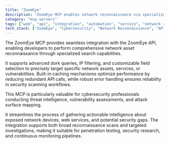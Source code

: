 ```yaml
---
title: "ZoomEye"
description: "ZoomEye MCP enables network reconnaissance via specialized search tools, dork queries, and IP filtering for cybersecurity workflows."
category: "mcp-servers"
tags: ["web", "api", "integration", "automation", "service", "network reconnaissance", "cybersecurity", "threat intelligence", "vulnerability assessment"]
tech_stack: ["ZoomEye", "Cybersecurity", "Network Reconnaissance", "API Integration", "Dork Queries", "IP Filtering"]
---
```


The ZoomEye MCP provides seamless integration with the ZoomEye API, enabling developers to perform comprehensive network asset reconnaissance through specialized search capabilities. 

It supports advanced dork queries, IP filtering, and customizable field selection to precisely target specific network assets, services, or vulnerabilities. Built-in caching mechanisms optimize performance by reducing redundant API calls, while robust error handling ensures reliability in security scanning workflows.

This MCP is particularly valuable for cybersecurity professionals conducting threat intelligence, vulnerability assessments, and attack surface mapping. 

It streamlines the process of gathering actionable intelligence about exposed network devices, web services, and potential security gaps. The integration supports both broad reconnaissance scans and targeted investigations, making it suitable for penetration testing, security research, and continuous monitoring pipelines.